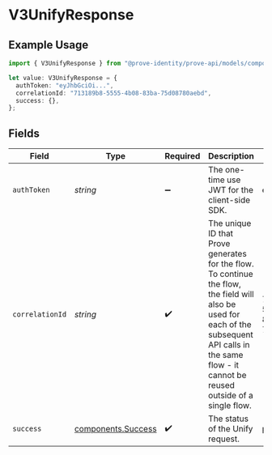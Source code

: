 # V3UnifyResponse

## Example Usage

```typescript
import { V3UnifyResponse } from "@prove-identity/prove-api/models/components";

let value: V3UnifyResponse = {
  authToken: "eyJhbGciOi...",
  correlationId: "713189b8-5555-4b08-83ba-75d08780aebd",
  success: {},
};
```

## Fields

| Field                                                                                                                                                                                                    | Type                                                                                                                                                                                                     | Required                                                                                                                                                                                                 | Description                                                                                                                                                                                              | Example                                                                                                                                                                                                  |
| -------------------------------------------------------------------------------------------------------------------------------------------------------------------------------------------------------- | -------------------------------------------------------------------------------------------------------------------------------------------------------------------------------------------------------- | -------------------------------------------------------------------------------------------------------------------------------------------------------------------------------------------------------- | -------------------------------------------------------------------------------------------------------------------------------------------------------------------------------------------------------- | -------------------------------------------------------------------------------------------------------------------------------------------------------------------------------------------------------- |
| `authToken`                                                                                                                                                                                              | *string*                                                                                                                                                                                                 | :heavy_minus_sign:                                                                                                                                                                                       | The one-time use JWT for the client-side SDK.                                                                                                                                                            | eyJhbGciOi...                                                                                                                                                                                            |
| `correlationId`                                                                                                                                                                                          | *string*                                                                                                                                                                                                 | :heavy_check_mark:                                                                                                                                                                                       | The unique ID that Prove generates for the flow. To continue the flow, the field will also be used for each of the subsequent API calls in the same flow - it cannot be reused outside of a single flow. | 713189b8-5555-4b08-83ba-75d08780aebd                                                                                                                                                                     |
| `success`                                                                                                                                                                                                | [components.Success](../../models/components/success.md)                                                                                                                                                 | :heavy_check_mark:                                                                                                                                                                                       | The status of the Unify request.                                                                                                                                                                         | pending                                                                                                                                                                                                  |